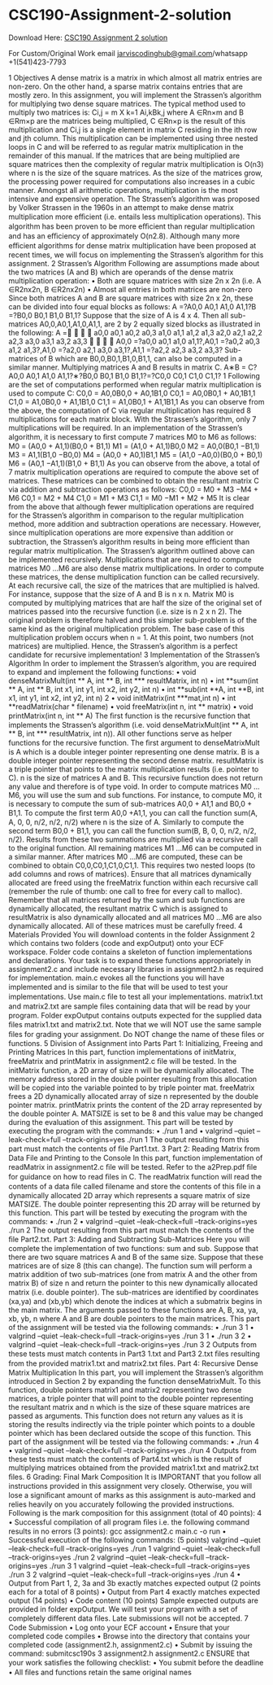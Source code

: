 # CSC190-Assignment-2-solution

Download Here: [CSC190 Assignment 2 solution](https://jarviscodinghub.com/assignment/csc190-assignment-2-solution/)

For Custom/Original Work email jarviscodinghub@gmail.com/whatsapp +1(541)423-7793

1 Objectives
A dense matrix is a matrix in which almost all matrix entries are non-zero. On the other hand, a sparse matrix contains entries that are mostly zero. In this assignment, you will implement the Strassen’s algorithm for multiplying two dense square matrices. The typical method used to multiply two matrices is:
Ci,j =
m X k=1
Ai,kBk,j
where A ∈Rn×m and B ∈Rm×p are the matrices being multiplied, C ∈Rn×p is the result of this multiplication and Ci,j is a single element in matrix C residing in the ith row and jth column. This multiplication can be implemented using three nested loops in C and will be referred to as regular matrix multiplication in the remainder of this manual. If the matrices that are being multiplied are square matrices then the complexity of regular matrix multiplication is O(n3) where n is the size of the square matrices. As the size of the matrices grow, the processing power required for computations also increases in a cubic manner. Amongst all arithmetic operations, multiplication is the most intensive and expensive operation. The Strassen’s algorithm was proposed by Volker Strassen in the 1960s in an attempt to make dense matrix multiplication more eﬃcient (i.e. entails less multiplication operations). This algorithm has been proven to be more eﬃcient than regular multiplication and has an eﬃciency of approximately O(n2.8). Although many more eﬃcient algorithms for dense matrix multiplication have been proposed at recent times, we will focus on implementing the Strassen’s algorithm for this assignment.
2 Strassen’s Algorithm
Following are assumptions made about the two matrices (A and B) which are operands of the dense matrix multiplication operation: • Both are square matrices with size 2n x 2n (i.e. A ∈R2nx2n, B ∈R2nx2n) • Almost all entries in both matrices are non-zero Since both matrices A and B are square matrices with size 2n x 2n, these can be divided into four equal blocks as follows: A =?A0,0 A0,1 A1,0 A1,1?B =?B0,0 B0,1 B1,0 B1,1? Suppose that the size of A is 4 x 4. Then all sub-matrices A0,0,A0,1,A1,0,A1,1, are 2 by 2 equally sized blocks as illustrated in the following: A =    a0,0 a0,1 a0,2 a0,3 a1,0 a1,1 a1,2 a1,3 a2,0 a2,1 a2,2 a2,3 a3,0 a3,1 a3,2 a3,3     A0,0 =?a0,0 a0,1 a1,0 a1,1?,A0,1 =?a0,2 a0,3 a1,2 a1,3?,A1,0 =?a2,0 a2,1 a3,0 a3,1?,A1,1 =?a2,2 a2,3 a3,2 a3,3? Sub-matrices of B which are B0,0,B0,1,B1,0,B1,1, can also be computed in a similar manner. Multiplying matrices A and B results in matrix C. A∗B = C? A0,0 A0,1 A1,0 A1,1?∗?B0,0 B0,1 B1,0 B1,1?=?C0,0 C0,1 C1,0 C1,1?
1
Following are the set of computations performed when regular matrix multiplication is used to compute C:
C0,0 = A0,0B0,0 + A0,1B1,0
C0,1 = A0,0B0,1 + A0,1B1,1 C1,0 = A1,0B0,0 + A1,1B1,0 C1,1 = A1,0B0,1 + A1,1B1,1
As you can observe from the above, the computation of C via regular multiplication has required 8 multiplications for each matrix block. With the Strassen’s algorithm, only 7 multiplications will be required. In an implementation of the Strassen’s algorithm, it is necessary to ﬁrst compute 7 matrices M0 to M6 as follows:
M0 = (A0,0 + A1,1)(B0,0 + B1,1) M1 = (A1,0 + A1,1)B0,0 M2 = A0,0(B0,1 −B1,1) M3 = A1,1(B1,0 −B0,0) M4 = (A0,0 + A0,1)B1,1 M5 = (A1,0 −A0,0)(B0,0 + B0,1) M6 = (A0,1 −A1,1)(B1,0 + B1,1) As you can observe from the above, a total of 7 matrix multiplication operations are required to compute the above set of matrices. These matrices can be combined to obtain the resultant matrix C via addition and subtraction operations as follows: C0,0 = M0 + M3 −M4 + M6 C0,1 = M2 + M4 C1,0 = M1 + M3 C1,1 = M0 −M1 + M2 + M5 It is clear from the above that although fewer multiplication operations are required for the Strassen’s algorithm in comparison to the regular multiplication method, more addition and subtraction operations are necessary. However, since multiplication operations are more expensive than addition or subtraction, the Strassen’s algorithm results in being more eﬃcient than regular matrix multiplication. The Strassen’s algorithm outlined above can be implemented recursively. Multiplications that are required to compute matrices M0 …M6 are also dense matrix multiplications. In order to compute these matrices, the dense multiplication function can be called recursively. At each recursive call, the size of the matrices that are multiplied is halved. For instance, suppose that the size of A and B is n x n. Matrix M0 is computed by multiplying matrices that are half the size of the original set of matrices passed into the recursive function (i.e. size is n 2 x n 2). The original problem is therefore halved and this simpler sub-problem is of the same kind as the original multiplication problem. The base case of this multiplication problem occurs when n = 1. At this point, two numbers (not matrices) are multiplied. Hence, the Strassen’s algorithm is a perfect candidate for recursive implementation!
3 Implementation of the Strassen’s Algorithm
In order to implement the Strassen’s algorithm, you are required to expand and implement the following functions: • void denseMatrixMult(int ** A, int ** B, int *** resultMatrix, int n) • int **sum(int ** A, int ** B, int x1, int y1, int x2, int y2, int n) • int **sub(int **A, int **B, int x1, int y1, int x2, int y2, int n)
2
• void initMatrix(int ***mat,int n) • int **readMatrix(char * filename) • void freeMatrix(int n, int ** matrix) • void printMatrix(int n, int ** A) The ﬁrst function is the recursive function that implements the Strassen’s algorithm (i.e. void denseMatrixMult(int ** A, int ** B, int *** resultMatrix, int n)). All other functions serve as helper functions for the recursive function. The ﬁrst argument to denseMatrixMult is A which is a double integer pointer representing one dense matrix. B is a double integer pointer representing the second dense matrix. resultMatrix is a triple pointer that points to the matrix multiplication results (i.e. pointer to C). n is the size of matrices A and B. This recursive function does not return any value and therefore is of type void. In order to compute matrices M0 …M6, you will use the sum and sub functions. For instance, to compute M0, it is necessary to compute the sum of sub-matrices A0,0 + A1,1 and B0,0 + B1,1. To compute the ﬁrst term A0,0 +A1,1, you can call the function sum(A, A, 0, 0, n/2, n/2, n/2) where n is the size of A. Similarly to compute the second term B0,0 + B1,1, you can call the function sum(B, B, 0, 0, n/2, n/2, n/2). Results from these two summations are multiplied via a recursive call to the original function. All remaining matrices M1 …M6 can be computed in a similar manner. After matrices M0 …M6 are computed, these can be combined to obtain C0,0,C0,1,C1,0,C1,1. This requires two nested loops (to add columns and rows of matrices). Ensure that all matrices dynamically allocated are freed using the freeMatrix function within each recursive call (remember the rule of thumb: one call to free for every call to malloc). Remember that all matrices returned by the sum and sub functions are dynamically allocated, the resultant matrix C which is assigned to resultMatrix is also dynamically allocated and all matrices M0 …M6 are also dynamically allocated. All of these matrices must be carefully freed.
4 Materials Provided
You will download contents in the folder Assignment 2 which contains two folders (code and expOutput) onto your ECF workspace. Folder code contains a skeleton of function implementations and declarations. Your task is to expand these functions appropriately in assignment2.c and include necessary libraries in assignment2.h as required for implementation. main.c evokes all the functions you will have implemented and is similar to the ﬁle that will be used to test your implementations. Use main.c ﬁle to test all your implementations. matrix1.txt and matrix2.txt are sample ﬁles containing data that will be read by your program. Folder expOutput contains outputs expected for the supplied data ﬁles matrix1.txt and matrix2.txt. Note that we will NOT use the same sample ﬁles for grading your assignment. Do NOT change the name of these ﬁles or functions.
5 Division of Assignment into Parts
Part 1: Initializing, Freeing and Printing Matrices
In this part, function implementations of initMatrix, freeMatrix and printMatrix in assignment2.c ﬁle will be tested. In the initMatrix function, a 2D array of size n will be dynamically allocated. The memory address stored in the double pointer resulting from this allocation will be copied into the variable pointed to by triple pointer mat. freeMatrix frees a 2D dynamically allocated array of size n represented by the double pointer matrix. printMatrix prints the content of the 2D array represented by the double pointer A. MATSIZE is set to be 8 and this value may be changed during the evaluation of this assignment. This part will be tested by executing the program with the commands: • ./run 1 and • valgrind –quiet –leak-check=full –track-origins=yes ./run 1 The output resulting from this part must match the contents of ﬁle Part1.txt.
3
Part 2: Reading Matrix from Data File and Printing to the Console
In this part, function implementation of readMatrix in assignment2.c ﬁle will be tested. Refer to the a2Prep.pdf ﬁle for guidance on how to read ﬁles in C. The readMatrix function will read the contents of a data ﬁle called filename and store the contents of this ﬁle in a dynamically allocated 2D array which represents a square matrix of size MATSIZE. The double pointer representing this 2D array will be returned by this function. This part will be tested by executing the program with the commands: • ./run 2 • valgrind –quiet –leak-check=full –track-origins=yes ./run 2 The output resulting from this part must match the contents of the ﬁle Part2.txt.
Part 3: Adding and Subtracting Sub-Matrices
Here you will complete the implementation of two functions: sum and sub. Suppose that there are two square matrices A and B of the same size. Suppose that these matrices are of size 8 (this can change). The function sum will perform a matrix addition of two sub-matrices (one from matrix A and the other from matrix B) of size n and return the pointer to this new dynamically allocated matrix (i.e. double pointer). The sub-matrices are identiﬁed by coordinates (xa,ya) and (xb,yb) which denote the indices at which a submatrix begins in the main matrix. The arguments passed to these functions are A, B, xa, ya, xb, yb, n where A and B are double pointers to the main matrices. This part of the assignment will be tested via the following commands: • ./run 3 1 • valgrind –quiet –leak-check=full –track-origins=yes ./run 3 1 • ./run 3 2 • valgrind –quiet –leak-check=full –track-origins=yes ./run 3 2 Outputs from these tests must match contents in Part3 1.txt and Part3 2.txt ﬁles resulting from the provided matrix1.txt and matrix2.txt ﬁles.
Part 4: Recursive Dense Matrix Multiplication
In this part, you will implement the Strassen’s algorithm introduced in Section 2 by expanding the function denseMatrixMult. To this function, double pointers matrix1 and matrix2 representing two dense matrices, a triple pointer that will point to the double pointer representing the resultant matrix and n which is the size of these square matrices are passed as arguments. This function does not return any values as it is storing the results indirectly via the triple pointer which points to a double pointer which has been declared outside the scope of this function. This part of the assignment will be tested via the following commands: • ./run 4 • valgrind –quiet –leak-check=full –track-origins=yes ./run 4 Outputs from these tests must match the contents of Part4.txt which is the result of multiplying matrices obtained from the provided matrix1.txt and matrix2.txt ﬁles.
6 Grading: Final Mark Composition
It is IMPORTANT that you follow all instructions provided in this assignment very closely. Otherwise, you will lose a signiﬁcant amount of marks as this assignment is auto-marked and relies heavily on you accurately following the provided instructions. Following is the mark composition for this assignment (total of 40 points):
4
• Successful compilation of all program ﬁles i.e. the following command results in no errors (3 points): gcc assignment2.c main.c -o run • Successful execution of the following commands: (5 points) valgrind –quiet –leak-check=full –track-origins=yes ./run 1 valgrind –quiet –leak-check=full –track-origins=yes ./run 2 valgrind –quiet –leak-check=full –track-origins=yes ./run 3 1 valgrind –quiet –leak-check=full –track-origins=yes ./run 3 2 valgrind –quiet –leak-check=full –track-origins=yes ./run 4 • Output from Part 1, 2, 3a and 3b exactly matches expected output (2 points each for a total of 8 points) • Output from Part 4 exactly matches expected output (14 points) • Code content (10 points) Sample expected outputs are provided in folder expOutput. We will test your program with a set of completely diﬀerent data ﬁles. Late submissions will not be accepted.
7 Code Submission
• Log onto your ECF account • Ensure that your completed code compiles • Browse into the directory that contains your completed code (assignment2.h, assignment2.c) • Submit by issuing the command: submitcsc190s 3 assignment2.h assignment2.c
ENSURE that your work satisﬁes the following checklist: • You submit before the deadline • All ﬁles and functions retain the same original names
